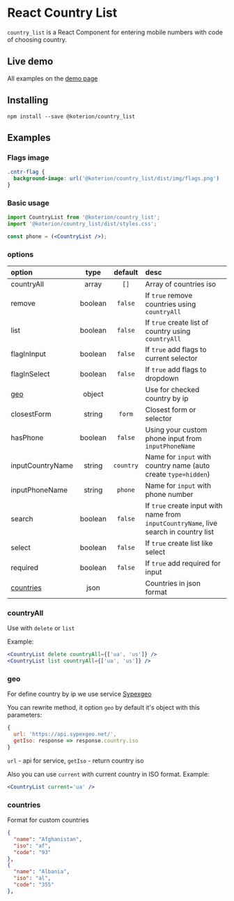 # React Country List
`country_list` is a React Component for entering mobile numbers with code of choosing country.

## Live demo

All examples on the [demo page](https://koterion.github.io/countryList/)

## Installing

```shell
npm install --save @koterion/country_list
```

## Examples

### Flags image

```css
.cntr-flag {
  background-image: url('@koterion/country_list/dist/img/flags.png')
}
```

### Basic usage

```jsx
import CountryList from '@koterion/country_list';
import '@koterion/country_list/dist/styles.css';

const phone = (<CountryList />);
```

### options

option | type | default | desc |
:--- | :---: | :---: | :--- |
countryAll | array | `[]` | Array of countries iso |
remove | boolean | `false` | If `true` remove countries using `countryAll`
list | boolean | `false` | If `true` create list of country using `countryAll`
flagInInput | boolean | `false` | If `true` add flags to current selector
flagInSelect | boolean | `false` | If `true`  add flags to dropdown
[geo](#geo) | object | | Use for checked country by ip |
closestForm | string | `form` | Closest form or selector |
hasPhone | boolean | `false` | Using your custom phone input from `inputPhoneName` |
inputCountryName | string | `country` | Name for `input` with country name (auto create `type=hidden`)
inputPhoneName | string | `phone` | Name for `input` with phone number
search | boolean | `false` | If `true` create input with name from `inputCountryName`, live search in country list
select | boolean | `false` | If `true` create list like select
required | boolean | `false` | If `true` add required for input
[countries](#countries) | json |  | Countries in json format
                 
### countryAll

Use with `delete` or `list`

Example:

```jsx
<CountryList delete countryAll={['ua', 'us']} />
<CountryList list countryAll={['ua', 'us']} />
```

### geo
For define country by ip we use service [Sypexgeo](https://api.sypexgeo.net/)

You can rewrite method, it option `geo` by default it's object with this parameters: 
```js
{
  url: 'https://api.sypexgeo.net/',
  getIso: response => response.country.iso
}
```
`url` - api for service, `getIso` - return country iso

Also you can use `current` with current country in ISO format. Example:
```jsx
<CountryList current='ua' />
```

### countries
Format for custom countries

```json
{
  "name": "Afghanistan",
  "iso": "af",
  "code": "93"
},
{
  "name": "Albania",
  "iso": "al",
  "code": "355"
},
```